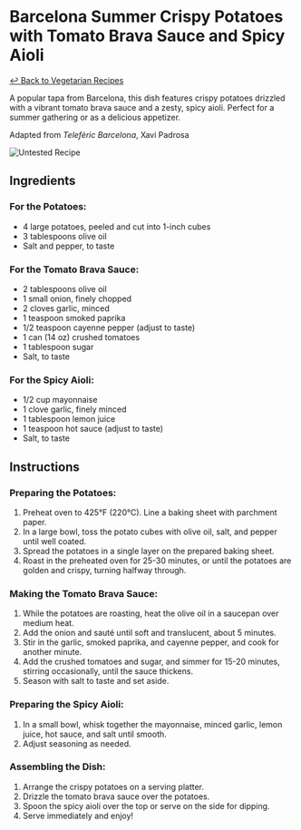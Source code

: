 # Barcelona Summer Crispy Potatoes with Tomato Brava Sauce and Spicy Aioli

[&larrhk; Back to Vegetarian Recipes](./README.md)

A popular tapa from Barcelona, this dish features crispy potatoes drizzled with a vibrant tomato brava sauce and a zesty, spicy aioli. Perfect for a summer gathering or as a delicious appetizer.

Adapted from _Telefèric Barcelona_, Xavi Padrosa

![Untested Recipe](https://badgen.net/badge/untested/recipe/AA4A44)

## Ingredients

### For the Potatoes:
- 4 large potatoes, peeled and cut into 1-inch cubes
- 3 tablespoons olive oil
- Salt and pepper, to taste

### For the Tomato Brava Sauce:
- 2 tablespoons olive oil
- 1 small onion, finely chopped
- 2 cloves garlic, minced
- 1 teaspoon smoked paprika
- 1/2 teaspoon cayenne pepper (adjust to taste)
- 1 can (14 oz) crushed tomatoes
- 1 tablespoon sugar
- Salt, to taste

### For the Spicy Aioli:
- 1/2 cup mayonnaise
- 1 clove garlic, finely minced
- 1 tablespoon lemon juice
- 1 teaspoon hot sauce (adjust to taste)
- Salt, to taste

## Instructions

### Preparing the Potatoes:
1. Preheat oven to 425°F (220°C). Line a baking sheet with parchment paper.
2. In a large bowl, toss the potato cubes with olive oil, salt, and pepper until well coated.
3. Spread the potatoes in a single layer on the prepared baking sheet.
4. Roast in the preheated oven for 25-30 minutes, or until the potatoes are golden and crispy, turning halfway through.

### Making the Tomato Brava Sauce:
1. While the potatoes are roasting, heat the olive oil in a saucepan over medium heat.
2. Add the onion and sauté until soft and translucent, about 5 minutes.
3. Stir in the garlic, smoked paprika, and cayenne pepper, and cook for another minute.
4. Add the crushed tomatoes and sugar, and simmer for 15-20 minutes, stirring occasionally, until the sauce thickens.
5. Season with salt to taste and set aside.

### Preparing the Spicy Aioli:
1. In a small bowl, whisk together the mayonnaise, minced garlic, lemon juice, hot sauce, and salt until smooth.
2. Adjust seasoning as needed.

### Assembling the Dish:
1. Arrange the crispy potatoes on a serving platter.
2. Drizzle the tomato brava sauce over the potatoes.
3. Spoon the spicy aioli over the top or serve on the side for dipping.
4. Serve immediately and enjoy!